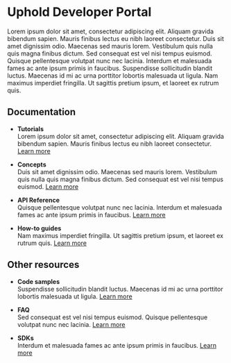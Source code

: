 # Uphold Developer Portal

Lorem ipsum dolor sit amet, consectetur adipiscing elit. Aliquam gravida bibendum sapien. Mauris finibus lectus eu nibh laoreet consectetur. Duis sit amet dignissim odio. Maecenas sed mauris lorem. Vestibulum quis nulla quis magna finibus dictum. Sed consequat est vel nisi tempus euismod. Quisque pellentesque volutpat nunc nec lacinia. Interdum et malesuada fames ac ante ipsum primis in faucibus. Suspendisse sollicitudin blandit luctus. Maecenas id mi ac urna porttitor lobortis malesuada ut ligula. Nam maximus imperdiet fringilla. Ut sagittis pretium ipsum, et laoreet ex rutrum quis.

## Documentation

- <strong>Tutorials</strong><br/>
  Lorem ipsum dolor sit amet, consectetur adipiscing elit. Aliquam gravida bibendum sapien. Mauris finibus lectus eu nibh laoreet consectetur.
  [Learn more](/docs/tutorials/)

- <strong>Concepts</strong><br/>
  Duis sit amet dignissim odio. Maecenas sed mauris lorem. Vestibulum quis nulla quis magna finibus dictum. Sed consequat est vel nisi tempus euismod.
  [Learn more](/docs/concepts/)

- <strong>API Reference</strong><br/>
  Quisque pellentesque volutpat nunc nec lacinia. Interdum et malesuada fames ac ante ipsum primis in faucibus.
  [Learn more](/api)

- <strong>How-to guides</strong><br/>
  Nam maximus imperdiet fringilla. Ut sagittis pretium ipsum, et laoreet ex rutrum quis.
  [Learn more](/docs/howtos/)

## Other resources

- <strong>Code samples</strong><br/>
  Suspendisse sollicitudin blandit luctus. Maecenas id mi ac urna porttitor lobortis malesuada ut ligula.
  [Learn more](https://uphold.com)

- <strong>FAQ</strong><br/>
  Sed consequat est vel nisi tempus euismod. Quisque pellentesque volutpat nunc nec lacinia.
  [Learn more](https://uphold.com)

- <strong>SDKs</strong><br/>
  Interdum et malesuada fames ac ante ipsum primis in faucibus.
  [Learn more](https://uphold.com)
